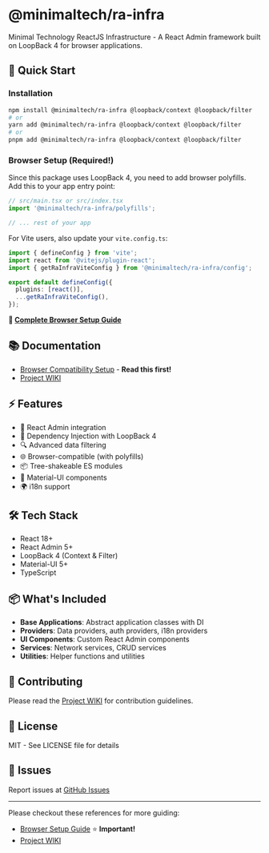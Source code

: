 # @minimaltech/ra-infra

Minimal Technology ReactJS Infrastructure - A React Admin framework built on LoopBack 4 for browser applications.

## 🚀 Quick Start

### Installation

```bash
npm install @minimaltech/ra-infra @loopback/context @loopback/filter
# or
yarn add @minimaltech/ra-infra @loopback/context @loopback/filter
# or
pnpm add @minimaltech/ra-infra @loopback/context @loopback/filter
```

### Browser Setup (Required!)

Since this package uses LoopBack 4, you need to add browser polyfills. Add this to your app entry point:

```typescript
// src/main.tsx or src/index.tsx
import '@minimaltech/ra-infra/polyfills';

// ... rest of your app
```

For Vite users, also update your `vite.config.ts`:

```typescript
import { defineConfig } from 'vite';
import react from '@vitejs/plugin-react';
import { getRaInfraViteConfig } from '@minimaltech/ra-infra/config';

export default defineConfig({
  plugins: [react()],
  ...getRaInfraViteConfig(),
});
```

**📖 [Complete Browser Setup Guide](https://github.com/phatnt199/ra-infra/wiki/Browser-Compatibility-Setup)**

## 📚 Documentation

- [Browser Compatibility Setup](https://github.com/phatnt199/ra-infra/wiki/Browser-Compatibility-Setup) - **Read this first!**
- [Project WIKI](https://github.com/phatnt199/ra-infra/wiki)

## ⚡ Features

- 🎯 React Admin integration
- 💉 Dependency Injection with LoopBack 4
- 🔍 Advanced data filtering
- 🌐 Browser-compatible (with polyfills)
- 📦 Tree-shakeable ES modules
- 🎨 Material-UI components
- 🌍 i18n support

## 🛠️ Tech Stack

- React 18+
- React Admin 5+
- LoopBack 4 (Context & Filter)
- Material-UI 5+
- TypeScript

## 📦 What's Included

- **Base Applications**: Abstract application classes with DI
- **Providers**: Data providers, auth providers, i18n providers
- **UI Components**: Custom React Admin components
- **Services**: Network services, CRUD services
- **Utilities**: Helper functions and utilities

## 🤝 Contributing

Please read the [Project WIKI](https://github.com/phatnt199/ra-infra/wiki) for contribution guidelines.

## 📄 License

MIT - See LICENSE file for details

## 🐛 Issues

Report issues at [GitHub Issues](https://github.com/phatnt199/ra-infra/issues)

---

Please checkout these references for more guiding:

- [Browser Setup Guide](https://github.com/phatnt199/ra-infra/wiki/Browser-Compatibility-Setup) ⭐ **Important!**
- [Project WIKI](https://github.com/phatnt199/ra-infra/wiki)

